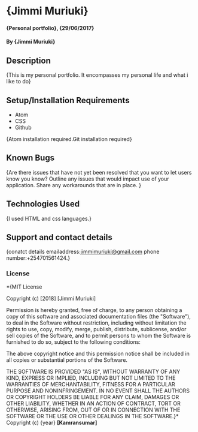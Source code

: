 # {Jimmi Muriuki}
#### {Personal portfolio}, {29/06/2017}
#### By **{Jimmi Muriuki}**
## Description
{This is my personal portfolio. It encompasses my personal life and what i like to do}
## Setup/Installation Requirements
* Atom
* CSS
* Github

{Atom installation required.Git installation required}
## Known Bugs
{Are there issues that have not yet been resolved that you want to let users know you know? Outline any issues that would impact use of your application. Share any workarounds that are in place. }
## Technologies Used
{I used HTML and css languages.}
## Support and contact details
{conatct details
  emailaddress:jimmimuriuki@gmail.com
  phone number:+254701561424.}
### License
*{MIT License

Copyright (c) [2018] [Jimmi Muriuki]

Permission is hereby granted, free of charge, to any person obtaining a copy
of this software and associated documentation files (the "Software"), to deal
in the Software without restriction, including without limitation the rights
to use, copy, modify, merge, publish, distribute, sublicense, and/or sell
copies of the Software, and to permit persons to whom the Software is
furnished to do so, subject to the following conditions:

The above copyright notice and this permission notice shall be included in all
copies or substantial portions of the Software.

THE SOFTWARE IS PROVIDED "AS IS", WITHOUT WARRANTY OF ANY KIND, EXPRESS OR
IMPLIED, INCLUDING BUT NOT LIMITED TO THE WARRANTIES OF MERCHANTABILITY,
FITNESS FOR A PARTICULAR PURPOSE AND NONINFRINGEMENT. IN NO EVENT SHALL THE
AUTHORS OR COPYRIGHT HOLDERS BE LIABLE FOR ANY CLAIM, DAMAGES OR OTHER
LIABILITY, WHETHER IN AN ACTION OF CONTRACT, TORT OR OTHERWISE, ARISING FROM,
OUT OF OR IN CONNECTION WITH THE SOFTWARE OR THE USE OR OTHER DEALINGS IN THE
SOFTWARE.}*
Copyright (c) {year} **[Kamransumar]**

